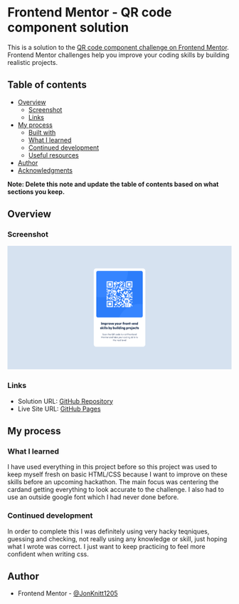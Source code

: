 # Frontend Mentor - QR code component solution

This is a solution to the [QR code component challenge on Frontend Mentor](https://www.frontendmentor.io/challenges/qr-code-component-iux_sIO_H). Frontend Mentor challenges help you improve your coding skills by building realistic projects. 

## Table of contents

- [Overview](#overview)
  - [Screenshot](#screenshot)
  - [Links](#links)
- [My process](#my-process)
  - [Built with](#built-with)
  - [What I learned](#what-i-learned)
  - [Continued development](#continued-development)
  - [Useful resources](#useful-resources)
- [Author](#author)
- [Acknowledgments](#acknowledgments)

**Note: Delete this note and update the table of contents based on what sections you keep.**

## Overview

### Screenshot

![](images/QRSolution.png)

### Links

- Solution URL: [GitHub Repository](https://github.com/JonKnitt1205/qr-code-css-challenge)
- Live Site URL: [GitHub Pages](https://jonknitt1205.github.io/qr-code-css-challenge/)

## My process
### What I learned

I have used everything in this project before so this project was used to keep myself fresh on basic HTML/CSS because I want to improve on these skills before an upcoming hackathon. The main focus was centering the cardand getting everything to look accurate to the challenge. I also had to use an outside google font which I had never done before.

### Continued development

In order to complete this I was definitely using very hacky teqniques, guessing and checking, not really using any knowledge or skill, just hoping what I wrote was correct. I just want to keep practicing to feel more confident when writing css.

## Author

- Frontend Mentor - [@JonKnitt1205](https://www.frontendmentor.io/profile/JonKnitt1205)